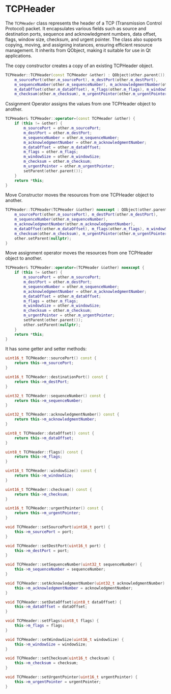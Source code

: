 # TCPHeader

The `TCPHeader` class represents the header of a TCP (Transmission Control Protocol) packet. It encapsulates various fields such as source and destination ports, sequence and acknowledgment numbers, data offset, flags, window size, checksum, and urgent pointer. The class also supports copying, moving, and assigning instances, ensuring efficient resource management. It inherits from QObject, making it suitable for use in Qt applications.


The copy constructor creates a copy of an existing TCPHeader object.
```cpp
TCPHeader::TCPHeader(const TCPHeader &other) : QObject(other.parent()),
    m_sourcePort(other.m_sourcePort), m_destPort(other.m_destPort),
    m_sequenceNumber(other.m_sequenceNumber), m_acknowledgmentNumber(other.m_acknowledgmentNumber),
    m_dataOffset(other.m_dataOffset), m_flags(other.m_flags), m_windowSize(other.m_windowSize),
    m_checksum(other.m_checksum), m_urgentPointer(other.m_urgentPointer) {}
```


Cssignment Operator assigns the values from one TCPHeader object to another.
```cpp
TCPHeader& TCPHeader::operator=(const TCPHeader &other) {
    if (this != &other) {
        m_sourcePort = other.m_sourcePort;
        m_destPort = other.m_destPort;
        m_sequenceNumber = other.m_sequenceNumber;
        m_acknowledgmentNumber = other.m_acknowledgmentNumber;
        m_dataOffset = other.m_dataOffset;
        m_flags = other.m_flags;
        m_windowSize = other.m_windowSize;
        m_checksum = other.m_checksum;
        m_urgentPointer = other.m_urgentPointer;
        setParent(other.parent());
    }
    return *this;
}
```

Move Constructor moves the resources from one TCPHeader object to another.
```cpp
TCPHeader::TCPHeader(TCPHeader &&other) noexcept : QObject(other.parent()),
    m_sourcePort(other.m_sourcePort), m_destPort(other.m_destPort),
    m_sequenceNumber(other.m_sequenceNumber),
    m_acknowledgmentNumber(other.m_acknowledgmentNumber),
    m_dataOffset(other.m_dataOffset), m_flags(other.m_flags), m_windowSize(other.m_windowSize),
    m_checksum(other.m_checksum), m_urgentPointer(other.m_urgentPointer) {
    other.setParent(nullptr);
}
```

Move assignment operator moves the resources from one TCPHeader object to another.
```cpp
TCPHeader& TCPHeader::operator=(TCPHeader &&other) noexcept {
    if (this != &other) {
        m_sourcePort = other.m_sourcePort;
        m_destPort = other.m_destPort;
        m_sequenceNumber = other.m_sequenceNumber;
        m_acknowledgmentNumber = other.m_acknowledgmentNumber;
        m_dataOffset = other.m_dataOffset;
        m_flags = other.m_flags;
        m_windowSize = other.m_windowSize;
        m_checksum = other.m_checksum;
        m_urgentPointer = other.m_urgentPointer;
        setParent(other.parent());
        other.setParent(nullptr);
    }
    return *this;
}
```

It has some getter and setter methods:
```cpp
uint16_t TCPHeader::sourcePort() const {
    return this->m_sourcePort;
}

uint16_t TCPHeader::destinationPort() const {
    return this->m_destPort;
}

uint32_t TCPHeader::sequenceNumber() const {
    return this->m_sequenceNumber;
}

uint32_t TCPHeader::acknowledgmentNumber() const {
    return this->m_acknowledgmentNumber;
}

uint8_t TCPHeader::dataOffset() const {
    return this->m_dataOffset;
}

uint8_t TCPHeader::flags() const {
    return this->m_flags;
}

uint16_t TCPHeader::windowSize() const {
    return this->m_windowSize;
}

uint16_t TCPHeader::checksum() const {
    return this->m_checksum;
}

uint16_t TCPHeader::urgentPointer() const {
    return this->m_urgentPointer;
}
```
```cpp
void TCPHeader::setSourcePort(uint16_t port) {
    this->m_sourcePort = port;
}

void TCPHeader::setDestPort(uint16_t port) {
    this->m_destPort = port;
}

void TCPHeader::setSequenceNumber(uint32_t sequenceNumber) {
    this->m_sequenceNumber = sequenceNumber;
}

void TCPHeader::setAcknowledgmentNumber(uint32_t acknowledgmentNumber) {
    this->m_acknowledgmentNumber = acknowledgmentNumber;
}

void TCPHeader::setDataOffset(uint8_t dataOffset) {
    this->m_dataOffset = dataOffset;
}

void TCPHeader::setFlags(uint8_t flags) {
    this->m_flags = flags;
}

void TCPHeader::setWindowSize(uint16_t windowSize) {
    this->m_windowSize = windowSize;
}

void TCPHeader::setChecksum(uint16_t checksum) {
    this->m_checksum = checksum;
}

void TCPHeader::setUrgentPointer(uint16_t urgentPointer) {
    this->m_urgentPointer = urgentPointer;
}
```